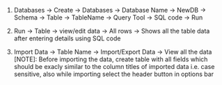 

1. Databases -> Create -> Databases -> Database Name -> NewDB -> Schema -> Table -> TableName -> Query Tool -> SQL code -> Run
2. Run -> Table -> view/edit data -> All rows -> Shows all the table data after entering details using SQL code
  
3. Import Data -> Table Name -> Import/Export Data -> View all the data
  [NOTE]: Before importing the data, create table with all fields which should be exacly similar to the column titles of imported data i.e. case sensitive, also while importing select the header button in options bar
